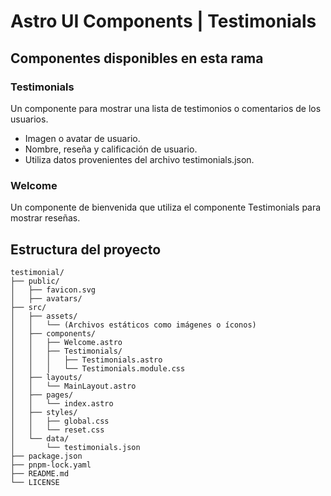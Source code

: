 # Astro UI Components | Testimonials

## Componentes disponibles en esta rama

### Testimonials
Un componente para mostrar una lista de testimonios o comentarios de los usuarios.
- Imagen o avatar de usuario.
- Nombre, reseña y calificación de usuario.
- Utiliza datos provenientes del archivo testimonials.json.

### Welcome
Un componente de bienvenida que utiliza el componente Testimonials para mostrar reseñas.

## Estructura del proyecto

```plaintext
testimonial/
├── public/
│   ├── favicon.svg
│   ├── avatars/
├── src/
│   ├── assets/
│   │   └── (Archivos estáticos como imágenes o íconos)
│   ├── components/
│   │   ├── Welcome.astro
│   │   ├── Testimonials/
│   │   │   ├── Testimonials.astro
│   │   │   └── Testimonials.module.css
│   ├── layouts/
│   │   └── MainLayout.astro
│   ├── pages/
│   │   └── index.astro
│   ├── styles/
│   │   ├── global.css
│   │   └── reset.css
│   └── data/
│       └── testimonials.json
├── package.json
├── pnpm-lock.yaml
├── README.md
└── LICENSE
```